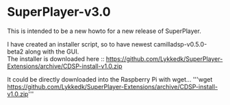 # SuperPlayer-v3.0

This is intended to be a new howto for a new release of SuperPlayer.

I have created an installer script, so to have newest camilladsp-v0.5.0-beta2 along with the GUI.\
The installer is downloaded here :: https://github.com/Lykkedk/SuperPlayer-Extensions/archive/CDSP-install-v1.0.zip

It could be directly downloaded into the Raspberry Pi with wget...
'''wget https://github.com/Lykkedk/SuperPlayer-Extensions/archive/CDSP-install-v1.0.zip'''
